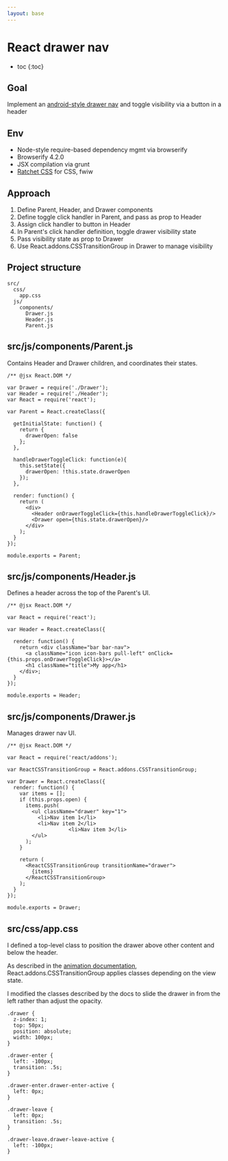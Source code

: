 ```yaml
---
layout: base
---
```


# React drawer nav

* toc
{:toc}

## Goal

Implement an [android-style drawer nav](https://developer.android.com/design/patterns/navigation-drawer.html) and toggle visibility via a button in a header


## Env

* Node-style require-based dependency mgmt via browserify
* Browserify 4.2.0
* JSX compilation via grunt
* [Ratchet CSS](http://goratchet.com/) for CSS, fwiw


## Approach

1. Define Parent, Header, and Drawer components
2. Define toggle click handler in Parent, and pass as prop to Header
3. Assign click handler to button in Header
4. In Parent's click handler definition, toggle drawer visibility state
5. Pass visibility state as prop to Drawer
6. Use React.addons.CSSTransitionGroup in Drawer to manage visibility


## Project structure

	src/
	  css/
	    app.css
	  js/
	    components/
	      Drawer.js
	      Header.js
	      Parent.js


## src/js/components/Parent.js

Contains Header and Drawer children, and coordinates their states.

	/** @jsx React.DOM */

	var Drawer = require('./Drawer');
	var Header = require('./Header');
	var React = require('react');

	var Parent = React.createClass({

	  getInitialState: function() {
	    return {
	      drawerOpen: false
	    };
	  },

	  handleDrawerToggleClick: function(e){
	    this.setState({
	      drawerOpen: !this.state.drawerOpen
	    });
	  },

	  render: function() {
	    return (
	      <div>
	        <Header onDrawerToggleClick={this.handleDrawerToggleClick}/>
	        <Drawer open={this.state.drawerOpen}/>
	      </div>
	    );
	  }
	});

	module.exports = Parent;


## src/js/components/Header.js

Defines a header across the top of the Parent's UI.

	/** @jsx React.DOM */

	var React = require('react');

	var Header = React.createClass({

	  render: function() {
	    return <div className="bar bar-nav">
	      <a className="icon icon-bars pull-left" onClick={this.props.onDrawerToggleClick}></a>
	      <h1 className="title">My app</h1>
	    </div>;
	  }
	});

	module.exports = Header;


## src/js/components/Drawer.js

Manages drawer nav UI.

	/** @jsx React.DOM */

	var React = require('react/addons');

	var ReactCSSTransitionGroup = React.addons.CSSTransitionGroup;

	var Drawer = React.createClass({
	  render: function() {
	    var items = [];
	    if (this.props.open) {
	      items.push(
	        <ul className="drawer" key="1">
	          <li>Nav item 1</li>
	          <li>Nav item 2</li>
						<li>Nav item 3</li>
	        </ul>
	      );
	    }

	    return (
	      <ReactCSSTransitionGroup transitionName="drawer">
	        {items}
	      </ReactCSSTransitionGroup>
	    );
	  }
	});

	module.exports = Drawer;


## src/css/app.css

I defined a top-level class to position the drawer above other content and below the header.

As described in the [animation documentation](http://facebook.github.io/react/docs/animation.html), React.addons.CSSTransitionGroup applies classes depending on the view state.

I modified the classes described by the docs to slide the drawer in from the left rather than adjust the opacity.

	.drawer {
	  z-index: 1;
	  top: 50px;
	  position: absolute;
	  width: 100px;
	}

	.drawer-enter {
	  left: -100px;
	  transition: .5s;
	}

	.drawer-enter.drawer-enter-active {
	  left: 0px;
	}

	.drawer-leave {
	  left: 0px;
	  transition: .5s;
	}

	.drawer-leave.drawer-leave-active {
	  left: -100px;
	}
